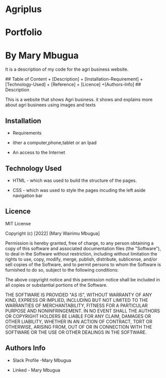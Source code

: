 
# Agriplus
# Portfolio
# By Mary Mbugua
<p>It is a description of my  code for the agri business website.</p>
## Table of Content
+ [Description]
+ [Installation-Requirement]
+ [Technology-Used]
+ [Reference]
+ [Licence]
+[Authors-Info]
## Description
<p>This is a website that shows Agri business. it shows and explains more about agri businees using images and texts</p>

## Installation
+ Requirements
+ ither a computer,phone,tablet or an Ipad

+ An access to the Internet

## Technology Used
+ HTML - which was used to build the structure of the pages.

+ CSS - which was used to style the pages incuding the left aside navigation bar


## Licence
<p>MIT License</p>

<p>Copyright (c) [2022] [Mary Wairimu Mbugua]</p>

<p>Permission is hereby granted, free of charge, to any person obtaining a copy of this software and associated documentation files (the "Software"), to deal in the Software without restriction, including without limitation the rights to use, copy, modify, merge, publish, distribute, sublicense, and/or sell copies of the Software, and to permit persons to whom the Software is furnished to do so, subject to the following conditions:

The above copyright notice and this permission notice shall be included in all copies or substantial portions of the Software.

THE SOFTWARE IS PROVIDED "AS IS", WITHOUT WARRANTY OF ANY KIND, EXPRESS OR IMPLIED, INCLUDING BUT NOT LIMITED TO THE WARRANTIES OF MERCHANTABILITY, FITNESS FOR A PARTICULAR PURPOSE AND NONINFRINGEMENT. IN NO EVENT SHALL THE AUTHORS OR COPYRIGHT HOLDERS BE LIABLE FOR ANY CLAIM, DAMAGES OR OTHER LIABILITY, WHETHER IN AN ACTION OF CONTRACT, TORT OR OTHERWISE, ARISING FROM, OUT OF OR IN CONNECTION WITH THE SOFTWARE OR THE USE OR OTHER DEALINGS IN THE SOFTWARE.</p>

## Authors Info
+ Slack Profile -Mary Mbugua

+ Linked - Mary Mbugua